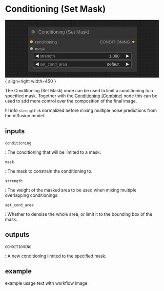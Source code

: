 # Conditioning (Set Mask)

![Conditioning (Set Mask) node](media/ConditioningSetMask.svg){ align=right width=450 }

The Conditioning (Set Mask) node can be used to limit a conditioning to a specified mask. Together with the [Conditioning (Combine)](ConditioningCombine.md) node this can be used to add more control over the composition of the final image. 

!!! info
    `strength` is normalized before mixing multiple noise predictions from the diffusion model. 

## inputs

`conditioning`

:   The conditioning that will be limited to a mask.

`mask`

:   The mask to constrain the conditioning to.

`strength`

:   The weight of the masked area to be used when mixing multiple overlapping conditionings.

`set_cond_area`

:   Whether to denoise the whole area, or limit it to the bounding box of the mask.


## outputs

`CONDITIONING`

:   A new conditioning limited to the specified mask.

## example

example usage text with workflow image